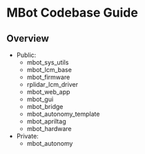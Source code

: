# MBot Codebase Guide

## Overview
- Public:
  - mbot_sys_utils
  - mbot_lcm_base
  - mbot_firmware
  - rplidar_lcm_driver
  - mbot_web_app
  - mbot_gui
  - mbot_bridge
  - mbot_autonomy_template
  - mbot_apriltag
  - mbot_hardware
- Private:
  - mbot_autonomy

